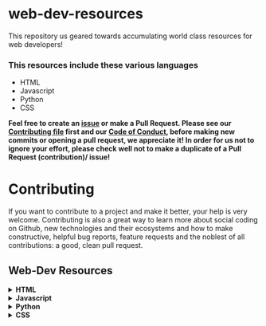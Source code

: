 # web-dev-resources
This repository us geared towards accumulating world class resources for web developers!

### This resources include these various languages
- HTML
- Javascript
- Python
- CSS

**Feel free to create an [issue](https://github.com/chryz-hub/web-dev-resources/issues) or make a Pull Request. Please see our [Contributing file](https://github.com/chryzhub/web-dev-resources/blob/master/CONTRIBUTING.md)
first and our [Code of Conduct](https://github.com/chryz-hub/web-dev-resources/blob/master/CODE_OF_CONDUCT.md), before making new commits or opening a pull request, we appreciate it!
In order for us not to ignore your effort, please check well not to make a duplicate of a Pull Request (contribution)/ issue!**

# Contributing

If you want to contribute to a project and make it better, your help is very welcome. Contributing is also a great way to learn more about social coding on Github, new technologies and their ecosystems and how to make constructive, helpful bug reports, feature requests and the noblest of all contributions: a good, clean pull request.


## Web-Dev Resources

<details>
<summary>
<strong> HTML</strong>
</summary>
    <ul>
     <li><a href="                   ">              </a></li>
    </ul>
</details>


<details>
<summary>
<strong> Javascript</strong>
</summary>
    <ul>
     <li><a href="                   ">              </a></li>
    </ul>
</details>

<details>
<summary>
<strong> Python</strong>
</summary>
    <ul>
     <li><a href="                   ">              </a></li>
    </ul>
</details>

<details>
<summary>
<strong> CSS</strong>
</summary>
    <ul>
     <li><a href="                   ">              </a></li>
    </ul>
</details>



